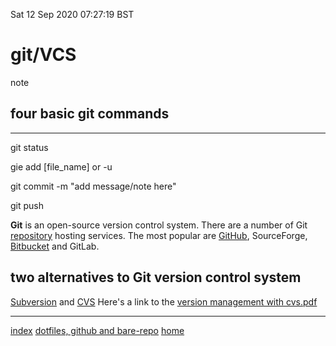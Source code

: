 Sat 12 Sep 2020 07:27:19 BST

# git/VCS
note

## four basic git commands
___

git status

gie add [file_name] or -u

git commit -m "add message/note here"

git push

**Git** is an open-source version control system.
There are a number of Git [repository](https://en.wikipedia.org/wiki/Repository_(version_control)) hosting services. The most popular are [GitHub](https://github.com/), SourceForge, [Bitbucket](https://bitbucket.org/) and GitLab.

## two alternatives to Git version control system 

[Subversion](https://en.wikipedia.org/wiki/Apache_Subversion) and 
[CVS](https://en.wikipedia.org/wiki/Concurrent_Versions_System) Here's a link to the [version management with cvs.pdf](http://ftp.gnu.org/non-gnu/cvs/source/feature/1.12.13/cederqvist-1.12.13.pdf)
___
[index](./index-file.md)
[dotfiles, github and bare-repo](./dotfiles-git-bare.md) 
[home](./home.md) 

